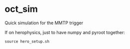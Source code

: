 # oct_sim
Quick simulation for the MMTP trigger

If on herophysics, just to have numpy and pyroot together:
```{r, engine='bash', count_lines}
source hero_setup.sh
```
